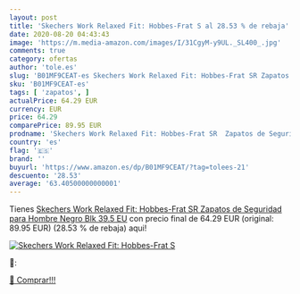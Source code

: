 ```yaml
---
layout: post
title: 'Skechers Work Relaxed Fit: Hobbes-Frat S al 28.53 % de rebaja'
date: 2020-08-20 04:43:43
image: 'https://m.media-amazon.com/images/I/31CgyM-y9UL._SL400_.jpg'
comments: true
category: ofertas
author: 'tole.es'
slug: 'B01MF9CEAT-es Skechers Work Relaxed Fit: Hobbes-Frat SR Zapatos de...'
sku: 'B01MF9CEAT-es'
tags: [ 'zapatos', ]
actualPrice: 64.29 EUR
currency: EUR
price: 64.29
comparePrice: 89.95 EUR
prodname: 'Skechers Work Relaxed Fit: Hobbes-Frat SR  Zapatos de Seguridad para Hombre  Negro  Blk   39.5 EU'
country: 'es'
flag: '🇪🇸'
brand: ''
buyurl: 'https://www.amazon.es/dp/B01MF9CEAT/?tag=tolees-21'
descuento: '28.53'
average: '63.40500000000001'
---
```


Tienes [Skechers Work Relaxed Fit: Hobbes-Frat SR  Zapatos de Seguridad para Hombre  Negro  Blk   39.5 EU](https://www.amazon.es/dp/B01MF9CEAT/?tag=tolees-21) con precio final de  64.29 EUR (original: 89.95 EUR) (28.53 %  de rebaja) aqui!

[![Skechers Work Relaxed Fit: Hobbes-Frat S](https://m.media-amazon.com/images/I/31CgyM-y9UL._SL400_.jpg)](https://www.amazon.es/dp/B01MF9CEAT/?tag=tolees-21)

🔎:


[🛒 Comprar!!!](https://www.amazon.es/dp/B01MF9CEAT/?tag=tolees-21)
